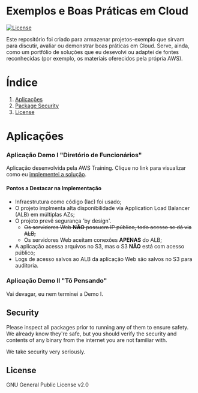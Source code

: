 # Exemplos e Boas Práticas em Cloud

[![License](https://img.shields.io/badge/License-GPL%20v2-blue.svg)](LICENSE)

Este repositório foi criado para armazenar projetos-exemplo que sirvam para discutir, avaliar ou demonstrar boas práticas em Cloud. Serve, ainda, como um portfólio de soluções que eu desevolvi ou adaptei de fontes reconhecidas (por exemplo, os materiais oferecidos pela própria AWS).

# Índice
1. [Aplicações](#aplicações)
7. [Package Security](#security)
8. [License](#license)

# Aplicações

### Aplicação Demo I "Diretório de Funcionários"

Aplicação desenvolvida pela AWS Training. Clique no link para visualizar como eu [implementei a solução](diretorio-pessoas#diretório-de-funcionários).

#### Pontos a Destacar na Implementação
- Infraestrutura como código (Iac) foi usado;
- O projeto implmenta alta disponibilidade via Application Load Balancer (ALB) em múltiplas AZs;
- O projeto prevê segurança 'by design'.
  - ~~Os servidores Web **NÃO** possuem IP público, todo acesso se dá via ALB;~~
  - Os servidores Web aceitam conexões **APENAS** do ALB;
- A aplicação acessa arquivos no S3, mas o S3 **NÃO** está com acesso público;
- Logs de acesso salvos ao ALB da aplicação Web são salvos no S3 para auditoria.

### Aplicação Demo II "Tô Pensando"

Vai devagar, eu nem terminei a Demo I.

## Security

Please inspect all packages prior to running any of them to ensure safety.
We already know they're safe, but you should verify the security and contents of any
binary from the internet you are not familiar with.

We take security very seriously.

## License

GNU General Public License v2.0